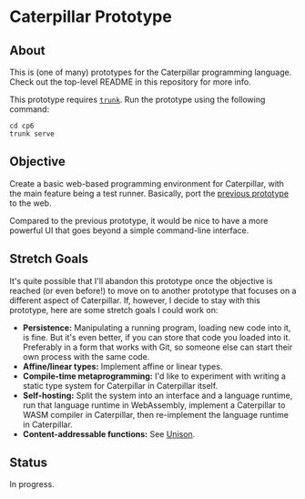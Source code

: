 # Caterpillar Prototype

## About

This is (one of many) prototypes for the Caterpillar programming language. Check
out the top-level README in this repository for more info.

This prototype requires [`trunk`](https://crates.io/crates/trunk). Run the
prototype using the following command:

```
cd cp6
trunk serve
```

## Objective

Create a basic web-based programming environment for Caterpillar, with the main
feature being a test runner. Basically, port the
[previous prototype](../archive/cp5/) to the web.

Compared to the previous prototype, it would be nice to have a more powerful UI
that goes beyond a simple command-line interface.

## Stretch Goals

It's quite possible that I'll abandon this prototype once the objective is
reached (or even before!) to move on to another prototype that focuses on a
different aspect of Caterpillar. If, however, I decide to stay with this
prototype, here are some stretch goals I could work on:

- **Persistence:** Manipulating a running program, loading new code into it, is
  fine. But it's even better, if you can store that code you loaded into it.
  Preferably in a form that works with Git, so someone else can start their own
  process with the same code.
- **Affine/linear types:** Implement affine or linear types.
- **Compile-time metaprogramming:** I'd like to experiment with writing a static
  type system for Caterpillar in Caterpillar itself.
- **Self-hosting:** Split the system into an interface and a language runtime,
  run that language runtime in WebAssembly, implement a Caterpillar to WASM
  compiler in Caterpillar, then re-implement the language runtime in
  Caterpillar.
- **Content-addressable functions:** See
  [Unison](https://www.unison-lang.org/learn/the-big-idea/).

## Status

In progress.
